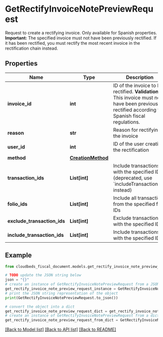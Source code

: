 # GetRectifyInvoiceNotePreviewRequest

Request to create a rectifying invoice. Only available for Spanish properties.  **Important:** The specified invoice must not have been previously rectified. If it has been rectified, you must rectify the most recent invoice in the rectification chain instead. 

## Properties

Name | Type | Description | Notes
------------ | ------------- | ------------- | -------------
**invoice_id** | **int** | ID of the invoice to be rectified.  **Validation:** This invoice must not have been previously rectified according to Spanish fiscal regulations.  | 
**reason** | **str** | Reason for rectifying the invoice | [optional] 
**user_id** | **int** | ID of the user creating the rectification | [optional] 
**method** | [**CreationMethod**](CreationMethod.md) |  | 
**transaction_ids** | **List[int]** | Include transactions with the specified IDs (deprecated, use &#x60;includeTransactionIds&#x60; instead) | [optional] 
**folio_ids** | **List[int]** | Include all transactions from the specified folio IDs | [optional] 
**exclude_transaction_ids** | **List[int]** | Exclude transactions with the specified IDs | [optional] 
**include_transaction_ids** | **List[int]** | Include transactions with the specified IDs | [optional] 

## Example

```python
from cloudbeds_fiscal_document.models.get_rectify_invoice_note_preview_request import GetRectifyInvoiceNotePreviewRequest

# TODO update the JSON string below
json = "{}"
# create an instance of GetRectifyInvoiceNotePreviewRequest from a JSON string
get_rectify_invoice_note_preview_request_instance = GetRectifyInvoiceNotePreviewRequest.from_json(json)
# print the JSON string representation of the object
print(GetRectifyInvoiceNotePreviewRequest.to_json())

# convert the object into a dict
get_rectify_invoice_note_preview_request_dict = get_rectify_invoice_note_preview_request_instance.to_dict()
# create an instance of GetRectifyInvoiceNotePreviewRequest from a dict
get_rectify_invoice_note_preview_request_from_dict = GetRectifyInvoiceNotePreviewRequest.from_dict(get_rectify_invoice_note_preview_request_dict)
```
[[Back to Model list]](../README.md#documentation-for-models) [[Back to API list]](../README.md#documentation-for-api-endpoints) [[Back to README]](../README.md)


